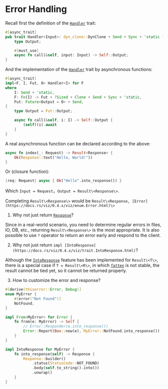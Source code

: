 # Error Handling

Recall first the definition of the [`Handler`] trait:

```rust
#[async_trait]
pub trait Handler<Input>: dyn_clone::DynClone + Send + Sync + 'static {
    type Output;

    #[must_use]
    async fn call(&self, input: Input) -> Self::Output;
}
```

And the implementation of the [`Handler`] trait by asynchronous functions:

```rust
#[async_trait]
impl<F, I, Fut, O> Handler<I> for F
where
    I: Send + 'static,
    F: Fn(I) -> Fut + ?Sized + Clone + Send + Sync + 'static,
    Fut: Future<Output = O> + Send,
{
    type Output = Fut::Output;

    async fn call(&self, i: I) -> Self::Output {
        (self)(i).await
    }
}
```

A real asynchronous function can be declared according to the above:

```rust
async fn index(_: Request) -> Result<Response> {
    Ok(Response::text("Hello, World!"))
}
```

Or (closure function):

```rust
|req: Request| async { Ok("Hello".into_response()) }
```

Which `Input = Request`，`Output = Result\<Response\>`.

Completing `Result\<Response\>` would be
`Result\<Response, [Error](https://docs.rs/viz/0.4.x/viz/enum.Error.html)\>`

1. Why not just return [`Response`]?

Since in a real-world scenario, you need to determine regular errors in files,
IO, DB, etc., returning `Result\<Response\>` is the most appropriate. It is also
possible to use `?` operator to return an error early and respond to the client.

2. Why not just return
   `impl [IntoResponse](https://docs.rs/viz/0.4.x/viz/trait.IntoResponse.html)`?

Although the [`IntoResponse`] feature has been implemented for `Result\<T\>`,
there is a special case if `T = Result\<R\>`, in which [`fatten`] is not stable,
the result cannot be tied yet, so it cannot be returned properly.

3. How to customize the error and response?

```rust
#[derive(thiserror::Error, Debug)]
enum MyError {
    #[error("Not Found")]
    NotFound,
}

impl From<MyError> for Error {
    fn from(e: MyError) -> Self {
        // Error::Responder(e.into_response())
        Error::Report(Box::new(e), MyError::NotFound.into_response())
    }
}

impl IntoResponse for MyError {
    fn into_response(self) -> Response {
        Response::builder()
            .status(StatusCode::NOT_FOUND)
            .body(self.to_string().into())
            .unwrap()
    }
}
```

[`handler`]: https://docs.rs/viz/0.4.x/viz/trait.Handler.html
[`intoresponse`]: https://docs.rs/viz/0.4.x/viz/trait.IntoResponse.html
[`response`]: https://docs.rs/viz/0.4.x/viz/struct.Response.html
[`fatten`]: https://doc.rust-lang.org/std/result/enum.Result.html#method.flatten
